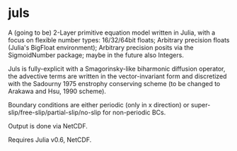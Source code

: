 # juls
A (going to be) 2-Layer primitive equation model written in Julia, with a focus on flexible number types: 16/32/64bit floats; Arbitrary precision floats (Julia's BigFloat environment); Arbitrary precision posits via the SigmoidNumber package; maybe in the future also Integers.

Juls is fully-explicit with a Smagorinsky-like biharmonic diffusion operator, the advective terms are written in the vector-invariant form and discretized with the Sadourny 1975 enstrophy conserving scheme (to be changed to Arakawa and Hsu, 1990 scheme).

Boundary conditions are either periodic (only in x direction) or super-slip/free-slip/partial-slip/no-slip for non-periodic BCs.

Output is done via NetCDF.

Requires Julia v0.6, NetCDF.
